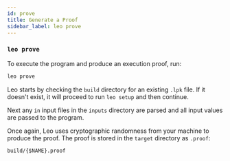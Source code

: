 ```yaml
---
id: prove
title: Generate a Proof
sidebar_label: leo prove
---
```


### `leo prove`

To execute the program and produce an execution proof, run:
```bash
leo prove
```
Leo starts by checking the `build` directory for an existing `.lpk` file. If it doesn't exist, it will proceed to run `leo setup` and then continue.

Next any `in` input files in the `inputs` directory are parsed and all input values are passed to the program.

Once again, Leo uses cryptographic randomness from your machine to produce the proof. The proof is stored in the `target` directory as `.proof`:

```
build/{$NAME}.proof
```